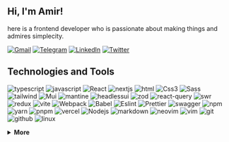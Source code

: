## Hi, I'm Amir!

here is a frontend developer who is passionate about making things and admires simplecity.

[![Gmail](https://img.shields.io/static/v1?logo=gmail&label=&message=Gmail&color=1f252b&logoWidth=20&logoColor=EEE&style=flat-square)](mailto:itsannatar@gmail.com)
[![Telegram](https://img.shields.io/static/v1?logo=telegram&label=&message=Telegram&color=1f252b&logoWidth=20&logoColor=EEE&style=flat-square)](https://t.me/ItsAnnatar)
[![LinkedIn](https://img.shields.io/static/v1?logo=linkedin&label=&message=LinkedIn&color=1f252b&logoWidth=20&logoColor=EEE&style=flat-square)](https://www.linkedin.com/in/amir-ebrahimpour-1263b7351/)
[![Twitter](https://img.shields.io/static/v1?logo=x&label=&message=Twitter&color=1f252b&logoWidth=20&logoColor=EEE&style=flat-square)](https://x.com/its_annatar)

<div align='start'>
  
## Technologies and Tools

![typescript](https://img.shields.io/static/v1?logo=typescript&label=&message=Typescript&color=1f252b&logoWidth=20&logoColor=EEE&style=flat-square)
![javascript](https://img.shields.io/static/v1?logo=javascript&label=&message=Javascript&color=1f252b&logoWidth=20&logoColor=EEE&style=flat-square)
![React](https://img.shields.io/static/v1?logo=react&label=&message=React&color=1f252b&logoWidth=20&logoColor=EEE&style=flat-square)
![nextjs](https://img.shields.io/static/v1?logo=nextdotjs&label=&message=Nextjs&color=1f252b&logoWidth=20&logoColor=EEE&style=flat-square)
![html](https://img.shields.io/static/v1?logo=html5&label=&message=html5&color=1f252b&logoWidth=20&logoColor=EEE&style=flat-square)
![Css3](https://img.shields.io/static/v1?logo=css&label=&message=Css3&color=1f252b&logoWidth=20&logoColor=EEE&style=flat-square)
![Sass](https://img.shields.io/static/v1?logo=sass&label=&message=Sass&color=1f252b&logoWidth=20&logoColor=EEE&style=flat-square)
![tailwind](https://img.shields.io/static/v1?logo=tailwindcss&label=&message=Tailwindcss&color=1f252b&logoWidth=20&logoColor=EEE&style=flat-square)
![Mui](https://img.shields.io/static/v1?logo=mui&label=&message=MaterialUI&color=1f252b&logoWidth=20&logoColor=EEE&style=flat-square)
![mantine](https://img.shields.io/static/v1?logo=mantine&label=&message=Mantine&color=1f252b&logoWidth=20&logoColor=EEE&style=flat-square)
![headlessui](https://img.shields.io/static/v1?logo=headlessui&label=&message=HeadlessUI&color=1f252b&logoWidth=20&logoColor=EEE&style=flat-square)
![zod](https://img.shields.io/static/v1?logo=zod&label=&message=Zod&color=1f252b&logoWidth=20&logoColor=EEE&style=flat-square)
![react-query](https://img.shields.io/static/v1?logo=reactquery&label=&message=ReactQuery&color=1f252b&logoWidth=20&logoColor=EEE&style=flat-square)
![swr](https://img.shields.io/static/v1?logo=swr&label=&message=Swr&color=1f252b&logoWidth=20&logoColor=EEE&style=flat-square)
![redux](https://img.shields.io/static/v1?logo=redux&label=&message=Redux&color=1f252b&logoWidth=20&logoColor=EEE&style=flat-square)
![vite](https://img.shields.io/static/v1?logo=vite&label=&message=Vite&color=1f252b&logoWidth=20&logoColor=EEE&style=flat-square)
![Webpack](https://img.shields.io/static/v1?logo=webpack&label=&message=Webpack&color=1f252b&logoWidth=20&logoColor=EEE&style=flat-square)
![Babel](https://img.shields.io/static/v1?logo=Babel&label=&message=Babel&color=1f252b&logoWidth=20&logoColor=EEE&style=flat-square)
![Eslint](https://img.shields.io/static/v1?logo=eslint&label=&message=Eslint&color=1f252b&logoWidth=20&logoColor=EEE&style=flat-square)
![Prettier](https://img.shields.io/static/v1?logo=prettier&label=&message=Prettier&color=1f252b&logoWidth=20&logoColor=EEE&style=flat-square)
![swagger](https://img.shields.io/static/v1?logo=swagger&label=&message=Swagger&color=1f252b&logoWidth=20&logoColor=EEE&style=flat-square)
![npm](https://img.shields.io/static/v1?logo=npm&label=&message=npm&color=1f252b&logoWidth=20&logoColor=EEE&style=flat-square)
![yarn](https://img.shields.io/static/v1?logo=yarn&label=&message=yarn&color=1f252b&logoWidth=20&logoColor=EEE&style=flat-square)
![pnpm](https://img.shields.io/static/v1?logo=pnpm&label=&message=pnpm&color=1f252b&logoWidth=20&logoColor=EEE&style=flat-square)
![vercel](https://img.shields.io/static/v1?logo=vercel&label=&message=Vercel&color=1f252b&logoWidth=20&logoColor=EEE&style=flat-square)
![Nodejs](https://img.shields.io/static/v1?logo=nodedotjs&label=&message=NodeJS&color=1f252b&logoWidth=20&logoColor=EEE&style=flat-square)
![markdown](https://img.shields.io/static/v1?logo=markdown&label=&message=Markdown&color=1f252b&logoWidth=20&logoColor=EEE&style=flat-square)
![neovim](https://img.shields.io/static/v1?logo=neovim&label=&message=Neovim&color=1f252b&logoWidth=20&logoColor=EEE&style=flat-square)
![vim](https://img.shields.io/static/v1?logo=vim&label=&message=Vim&color=1f252b&logoWidth=20&logoColor=EEE&style=flat-square)
![git](https://img.shields.io/static/v1?logo=git&label=&message=Git&color=1f252b&logoWidth=20&logoColor=EEE&style=flat-square)
![github](https://img.shields.io/static/v1?logo=github&label=&message=Github&color=1f252b&logoWidth=20&logoColor=EEE&style=flat-square)
![linux](https://img.shields.io/static/v1?logo=linux&label=&message=Linux&color=1f252b&logoWidth=20&logoColor=EEE&style=flat-square)

</div>

<details>
  <summary><strong>More</strong></summary>

## Weekly Dev Stats

<!--START_SECTION:waka-->

```rust
TypeScript   2 hrs 22 mins   ▬▬▬▬▬▬▬▬▬▬┈┈┈┈┈┈┈┈┈┈┈┈┈┈┈   39.16 %
CSS          2 hrs           ▬▬▬▬▬▬▬▬┈┈┈┈┈┈┈┈┈┈┈┈┈┈┈┈┈   33.16 %
JavaScript   1 hr 8 mins     ▬▬▬▬▬┈┈┈┈┈┈┈┈┈┈┈┈┈┈┈┈┈┈┈┈   18.74 %
HTML         30 mins         ▬▬┈┈┈┈┈┈┈┈┈┈┈┈┈┈┈┈┈┈┈┈┈┈┈   08.26 %
JSON         1 min           ┈┈┈┈┈┈┈┈┈┈┈┈┈┈┈┈┈┈┈┈┈┈┈┈┈   00.36 %
Other        0 secs          ┈┈┈┈┈┈┈┈┈┈┈┈┈┈┈┈┈┈┈┈┈┈┈┈┈   00.18 %
```

<!--END_SECTION:waka-->

</details>

